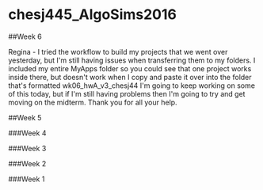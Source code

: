 # chesj445_AlgoSims2016

##Week 6

Regina - I tried the workflow to build my projects that we went over yesterday, but I'm still having issues when transferring them to my folders. I included my entire MyApps folder so you could see that one project works inside there, but doesn't work when I copy and paste it over into the folder that's formatted wk06_hwA_v3_chesj44 I'm going to keep working on some of this today, but if I'm still having problems then I'm going to try and get moving on the midterm. Thank you for all your help. 



##Week 5


###Week 4


###Week 3


###Week 2


###Week 1







